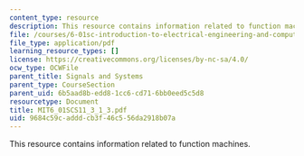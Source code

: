 ```yaml
---
content_type: resource
description: This resource contains information related to function machines.
file: /courses/6-01sc-introduction-to-electrical-engineering-and-computer-science-i-spring-2011/9684c59cadddcb3f46c556da2918b07a_MIT6_01SCS11_3_1_3.pdf
file_type: application/pdf
learning_resource_types: []
license: https://creativecommons.org/licenses/by-nc-sa/4.0/
ocw_type: OCWFile
parent_title: Signals and Systems
parent_type: CourseSection
parent_uid: 6b5aad8b-edd8-1cc6-cd71-6bb0eed5c5d8
resourcetype: Document
title: MIT6_01SCS11_3_1_3.pdf
uid: 9684c59c-addd-cb3f-46c5-56da2918b07a
---
```

This resource contains information related to function machines.